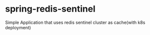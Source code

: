 # spring-redis-sentinel
Simple Application that uses redis sentinel cluster as cache(with k8s deployment)
